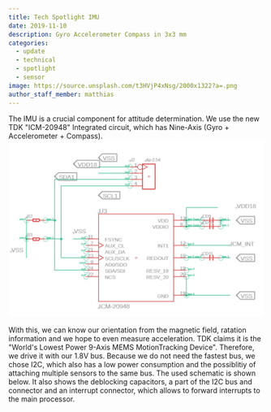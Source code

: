 ```yaml
---
title: Tech Spotlight IMU
date: 2019-11-10
description: Gyro Accelerometer Compass in 3x3 mm
categories:
  - update
  - technical
  - spotlight
  - sensor
image: https://source.unsplash.com/t3HVjP4xNsg/2000x1322?a=.png
author_staff_member: matthias
---
```

The IMU is a crucial component for attitude determination. We use the new TDK "ICM-20948" Integrated circuit, which has Nine-Axis (Gyro + Accelerometer + Compass).
![Schematic](/images/icmschematic.png)


With this, we can know our orientation from the magnetic field, ratation information and we hope to even measure acceleration.
TDK claims it is the "World's Lowest Power 9-Axis MEMS MotionTracking Device". Therefore, we drive it with our 1.8V bus. 
Because we do not need the fastest bus, we chose I2C, which also has a low power consumption and the possiblitiy of attaching multiple sensors to the same bus. The used schematic is shown below.
It also shows the deblocking capacitors, a part of the I2C bus and connector and an interrupt connector, which allows to forward interrupts to the main processor.




